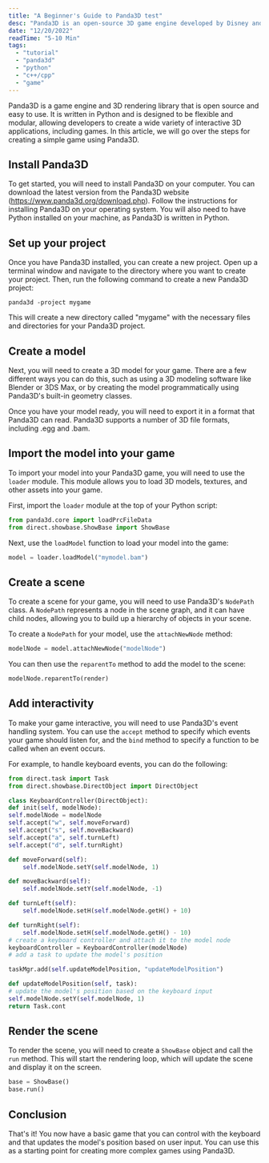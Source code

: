 ```yaml
---
title: "A Beginner's Guide to Panda3D test"
desc: "Panda3D is an open-source 3D game engine developed by Disney and maintained by Carnegie Mellon University's Entertainment Technology Center. It is designed to be easy to use and powerful enough to create high-quality 3D games, simulations, and visualizations. This tutorial will provide an overview of Panda3D, explain how to get started with it, demonstrate a quick game made with Panda3D, and provide a conclusion about Panda3D."
date: "12/20/2022"
readTime: "5-10 Min"
tags:
  - "tutorial"
  - "panda3d"
  - "python"
  - "c++/cpp"
  - "game"
---
```


Panda3D is a game engine and 3D rendering library that is open source and easy to use. It is written in Python and is designed to be flexible and modular, allowing developers to create a wide variety of interactive 3D applications, including games. In this article, we will go over the steps for creating a simple game using Panda3D.

## Install Panda3D

To get started, you will need to install Panda3D on your computer. You can download the latest version from the Panda3D website (https://www.panda3d.org/download.php). Follow the instructions for installing Panda3D on your operating system. You will also need to have Python installed on your machine, as Panda3D is written in Python.

## Set up your project

Once you have Panda3D installed, you can create a new project. Open up a terminal window and navigate to the directory where you want to create your project. Then, run the following command to create a new Panda3D project:

```
panda3d -project mygame
```

This will create a new directory called "mygame" with the necessary files and directories for your Panda3D project.

## Create a model

Next, you will need to create a 3D model for your game. There are a few different ways you can do this, such as using a 3D modeling software like Blender or 3DS Max, or by creating the model programmatically using Panda3D's built-in geometry classes.

Once you have your model ready, you will need to export it in a format that Panda3D can read. Panda3D supports a number of 3D file formats, including .egg and .bam.

## Import the model into your game

To import your model into your Panda3D game, you will need to use the `loader` module. This module allows you to load 3D models, textures, and other assets into your game.

First, import the `loader` module at the top of your Python script:

```py
from panda3d.core import loadPrcFileData
from direct.showbase.ShowBase import ShowBase
```

Next, use the `loadModel` function to load your model into the game:

```py
model = loader.loadModel("mymodel.bam")
```

## Create a scene

To create a scene for your game, you will need to use Panda3D's `NodePath` class. A `NodePath` represents a node in the scene graph, and it can have child nodes, allowing you to build up a hierarchy of objects in your scene.

To create a `NodePath` for your model, use the `attachNewNode` method:

```py
modelNode = model.attachNewNode("modelNode")
```

You can then use the `reparentTo` method to add the model to the scene:

```py
modelNode.reparentTo(render)
```

## Add interactivity

To make your game interactive, you will need to use Panda3D's event handling system. You can use the `accept` method to specify which events your game should listen for, and the `bind` method to specify a function to be called when an event occurs.

For example, to handle keyboard events, you can do the following:

```py
from direct.task import Task
from direct.showbase.DirectObject import DirectObject

class KeyboardController(DirectObject):
def init(self, modelNode):
self.modelNode = modelNode
self.accept("w", self.moveForward)
self.accept("s", self.moveBackward)
self.accept("a", self.turnLeft)
self.accept("d", self.turnRight)

def moveForward(self):
    self.modelNode.setY(self.modelNode, 1)

def moveBackward(self):
    self.modelNode.setY(self.modelNode, -1)

def turnLeft(self):
    self.modelNode.setH(self.modelNode.getH() + 10)

def turnRight(self):
    self.modelNode.setH(self.modelNode.getH() - 10)
# create a keyboard controller and attach it to the model node
keyboardController = KeyboardController(modelNode)
# add a task to update the model's position

taskMgr.add(self.updateModelPosition, "updateModelPosition")

def updateModelPosition(self, task):
# update the model's position based on the keyboard input
self.modelNode.setY(self.modelNode, 1)
return Task.cont
```

## Render the scene

To render the scene, you will need to create a `ShowBase` object and call the `run` method. This will start the rendering loop, which will update the scene and display it on the screen.


```python
base = ShowBase()
base.run()
```

## Conclusion

That's it! You now have a basic game that you can control with the keyboard and that updates the model's position based on user input. You can use this as a starting point for creating more complex games using Panda3D.
